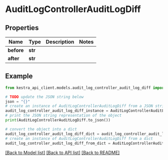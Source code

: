 # AuditLogControllerAuditLogDiff


## Properties

Name | Type | Description | Notes
------------ | ------------- | ------------- | -------------
**before** | **str** |  | 
**after** | **str** |  | 

## Example

```python
from kestra_api_client.models.audit_log_controller_audit_log_diff import AuditLogControllerAuditLogDiff

# TODO update the JSON string below
json = "{}"
# create an instance of AuditLogControllerAuditLogDiff from a JSON string
audit_log_controller_audit_log_diff_instance = AuditLogControllerAuditLogDiff.from_json(json)
# print the JSON string representation of the object
print(AuditLogControllerAuditLogDiff.to_json())

# convert the object into a dict
audit_log_controller_audit_log_diff_dict = audit_log_controller_audit_log_diff_instance.to_dict()
# create an instance of AuditLogControllerAuditLogDiff from a dict
audit_log_controller_audit_log_diff_from_dict = AuditLogControllerAuditLogDiff.from_dict(audit_log_controller_audit_log_diff_dict)
```
[[Back to Model list]](../README.md#documentation-for-models) [[Back to API list]](../README.md#documentation-for-api-endpoints) [[Back to README]](../README.md)


